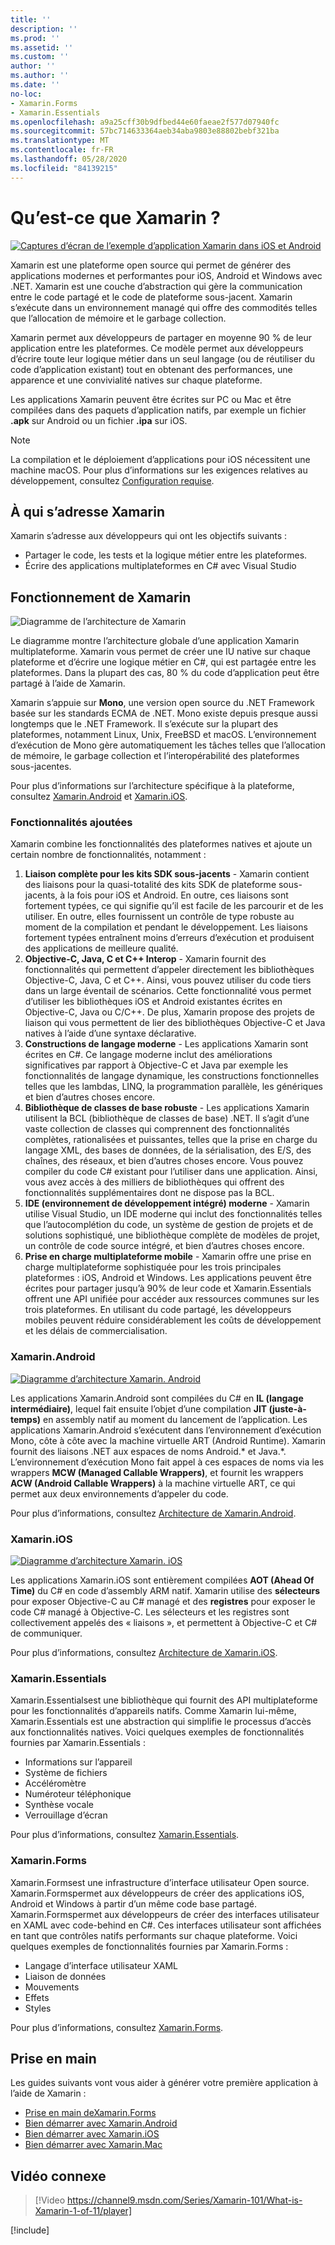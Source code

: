 ```yaml
---
title: ''
description: ''
ms.prod: ''
ms.assetid: ''
ms.custom: ''
author: ''
ms.author: ''
ms.date: ''
no-loc:
- Xamarin.Forms
- Xamarin.Essentials
ms.openlocfilehash: a9a25cff30b9dfbed44e60faeae2f577d07940fc
ms.sourcegitcommit: 57bc714633364aeb34aba9803e88802bebf321ba
ms.translationtype: MT
ms.contentlocale: fr-FR
ms.lasthandoff: 05/28/2020
ms.locfileid: "84139215"
---
```

# <a name="what-is-xamarin"></a>Qu’est-ce que Xamarin ?

[![Captures d’écran de l’exemple d’application Xamarin dans iOS et Android](what-is-xamarin-images/xamarin-app-cropped.png)](what-is-xamarin-images/xamarin-app.png#lightbox)

Xamarin est une plateforme open source qui permet de générer des applications modernes et performantes pour iOS, Android et Windows avec .NET. Xamarin est une couche d’abstraction qui gère la communication entre le code partagé et le code de plateforme sous-jacent. Xamarin s’exécute dans un environnement managé qui offre des commodités telles que l’allocation de mémoire et le garbage collection.

Xamarin permet aux développeurs de partager en moyenne 90 % de leur application entre les plateformes. Ce modèle permet aux développeurs d’écrire toute leur logique métier dans un seul langage (ou de réutiliser du code d’application existant) tout en obtenant des performances, une apparence et une convivialité natives sur chaque plateforme.

Les applications Xamarin peuvent être écrites sur PC ou Mac et être compilées dans des paquets d’application natifs, par exemple un fichier **.apk** sur Android ou un fichier **.ipa** sur iOS.

> [!NOTE]
> La compilation et le déploiement d’applications pour iOS nécessitent une machine macOS. Pour plus d’informations sur les exigences relatives au développement, consultez [Configuration requise](~/cross-platform/get-started/requirements.md#macos-requirements).

## <a name="who-xamarin-is-for"></a>À qui s’adresse Xamarin

Xamarin s’adresse aux développeurs qui ont les objectifs suivants :

- Partager le code, les tests et la logique métier entre les plateformes.
- Écrire des applications multiplateformes en C# avec Visual Studio

## <a name="how-xamarin-works"></a>Fonctionnement de Xamarin

![Diagramme de l’architecture de Xamarin](what-is-xamarin-images/xamarin-architecture.png)

Le diagramme montre l’architecture globale d’une application Xamarin multiplateforme. Xamarin vous permet de créer une IU native sur chaque plateforme et d’écrire une logique métier en C#, qui est partagée entre les plateformes. Dans la plupart des cas, 80 % du code d’application peut être partagé à l’aide de Xamarin.

Xamarin s’appuie sur **Mono**, une version open source du .NET Framework basée sur les standards ECMA de .NET. Mono existe depuis presque aussi longtemps que le .NET Framework. Il s’exécute sur la plupart des plateformes, notamment Linux, Unix, FreeBSD et macOS. L’environnement d’exécution de Mono gère automatiquement les tâches telles que l’allocation de mémoire, le garbage collection et l’interopérabilité des plateformes sous-jacentes.

Pour plus d’informations sur l’architecture spécifique à la plateforme, consultez [Xamarin.Android](#xamarinandroid) et [Xamarin.iOS](#xamarinios).

### <a name="added-features"></a>Fonctionnalités ajoutées

Xamarin combine les fonctionnalités des plateformes natives et ajoute un certain nombre de fonctionnalités, notamment :

1. **Liaison complète pour les kits SDK sous-jacents** - Xamarin contient des liaisons pour la quasi-totalité des kits SDK de plateforme sous-jacents, à la fois pour iOS et Android. En outre, ces liaisons sont fortement typées, ce qui signifie qu’il est facile de les parcourir et de les utiliser. En outre, elles fournissent un contrôle de type robuste au moment de la compilation et pendant le développement. Les liaisons fortement typées entraînent moins d’erreurs d’exécution et produisent des applications de meilleure qualité.
1. **Objective-C, Java, C et C++ Interop** - Xamarin fournit des fonctionnalités qui permettent d’appeler directement les bibliothèques Objective-C, Java, C et C++. Ainsi, vous pouvez utiliser du code tiers dans un large éventail de scénarios. Cette fonctionnalité vous permet d’utiliser les bibliothèques iOS et Android existantes écrites en Objective-C, Java ou C/C++. De plus, Xamarin propose des projets de liaison qui vous permettent de lier des bibliothèques Objective-C et Java natives à l’aide d’une syntaxe déclarative.
1. **Constructions de langage moderne** - Les applications Xamarin sont écrites en C#. Ce langage moderne inclut des améliorations significatives par rapport à Objective-C et Java par exemple les fonctionnalités de langage dynamique, les constructions fonctionnelles telles que les lambdas, LINQ, la programmation parallèle, les génériques et bien d’autres choses encore.
1. **Bibliothèque de classes de base robuste** - Les applications Xamarin utilisent la BCL (bibliothèque de classes de base) .NET. Il s’agit d’une vaste collection de classes qui comprennent des fonctionnalités complètes, rationalisées et puissantes, telles que la prise en charge du langage XML, des bases de données, de la sérialisation, des E/S, des chaînes, des réseaux, et bien d’autres choses encore. Vous pouvez compiler du code C# existant pour l’utiliser dans une application. Ainsi, vous avez accès à des milliers de bibliothèques qui offrent des fonctionnalités supplémentaires dont ne dispose pas la BCL.
1. **IDE (environnement de développement intégré) moderne** - Xamarin utilise Visual Studio, un IDE moderne qui inclut des fonctionnalités telles que l’autocomplétion du code, un système de gestion de projets et de solutions sophistiqué, une bibliothèque complète de modèles de projet, un contrôle de code source intégré, et bien d’autres choses encore.
1. **Prise en charge multiplateforme mobile** - Xamarin offre une prise en charge multiplateforme sophistiquée pour les trois principales plateformes : iOS, Android et Windows. Les applications peuvent être écrites pour partager jusqu’à 90% de leur code et Xamarin.Essentials offrent une API unifiée pour accéder aux ressources communes sur les trois plateformes. En utilisant du code partagé, les développeurs mobiles peuvent réduire considérablement les coûts de développement et les délais de commercialisation.

### <a name="xamarinandroid"></a>Xamarin.Android

[![Diagramme d’architecture Xamarin. Android](what-is-xamarin-images/android-architecture-cropped.png)](what-is-xamarin-images/android-architecture.png#lightbox)

Les applications Xamarin.Android sont compilées du C# en **IL (langage intermédiaire)**, lequel fait ensuite l’objet d’une compilation **JIT (juste-à-temps)** en assembly natif au moment du lancement de l’application. Les applications Xamarin.Android s’exécutent dans l’environnement d’exécution Mono, côte à côte avec la machine virtuelle ART (Android Runtime). Xamarin fournit des liaisons .NET aux espaces de noms Android.* et Java.*. L’environnement d’exécution Mono fait appel à ces espaces de noms via les wrappers **MCW (Managed Callable Wrappers)**, et fournit les wrappers **ACW (Android Callable Wrappers)** à la machine virtuelle ART, ce qui permet aux deux environnements d’appeler du code.

Pour plus d’informations, consultez [Architecture de Xamarin.Android](~/android/internals/architecture.md).

### <a name="xamarinios"></a>Xamarin.iOS

[![Diagramme d’architecture Xamarin. iOS](what-is-xamarin-images/ios-architecture-cropped.png)](what-is-xamarin-images/ios-architecture.png#lightbox)

Les applications Xamarin.iOS sont entièrement compilées **AOT (Ahead Of Time)** du C# en code d’assembly ARM natif. Xamarin utilise des **sélecteurs** pour exposer Objective-C au C# managé et des **registres** pour exposer le code C# managé à Objective-C. Les sélecteurs et les registres sont collectivement appelés des « liaisons », et permettent à Objective-C et C# de communiquer.

Pour plus d’informations, consultez [Architecture de Xamarin.iOS](~/ios/internals/architecture.md).

### Xamarin.Essentials

Xamarin.Essentialsest une bibliothèque qui fournit des API multiplateforme pour les fonctionnalités d’appareils natifs. Comme Xamarin lui-même, Xamarin.Essentials est une abstraction qui simplifie le processus d’accès aux fonctionnalités natives. Voici quelques exemples de fonctionnalités fournies par Xamarin.Essentials :

- Informations sur l’appareil
- Système de fichiers
- Accéléromètre
- Numéroteur téléphonique
- Synthèse vocale
- Verrouillage d’écran

Pour plus d’informations, consultez [Xamarin.Essentials](~/essentials/index.md).

### Xamarin.Forms

Xamarin.Formsest une infrastructure d’interface utilisateur Open source. Xamarin.Formspermet aux développeurs de créer des applications iOS, Android et Windows à partir d’un même code base partagé. Xamarin.Formspermet aux développeurs de créer des interfaces utilisateur en XAML avec code-behind en C#. Ces interfaces utilisateur sont affichées en tant que contrôles natifs performants sur chaque plateforme. Voici quelques exemples de fonctionnalités fournies par Xamarin.Forms :

- Langage d’interface utilisateur XAML
- Liaison de données
- Mouvements
- Effets
- Styles

Pour plus d’informations, consultez [Xamarin.Forms](~/xamarin-forms/index.yml).

## <a name="get-started"></a>Prise en main

Les guides suivants vont vous aider à générer votre première application à l’aide de Xamarin :

- [Prise en main deXamarin.Forms](~/xamarin-forms/index.yml)
- [Bien démarrer avec Xamarin.Android](~/android/index.yml)
- [Bien démarrer avec Xamarin.iOS](~/ios/index.yml)
- [Bien démarrer avec Xamarin.Mac](~/mac/index.yml)

## <a name="related-video"></a>Vidéo connexe

> [!Video https://channel9.msdn.com/Series/Xamarin-101/What-is-Xamarin-1-of-11/player]

[!include[](~/essentials/includes/xamarin-show-essentials.md)]
